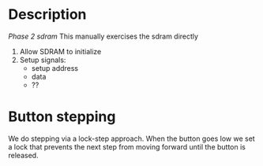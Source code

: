 # Description
*Phase 2 sdram* This manually exercises the sdram directly

1) Allow SDRAM to initialize
2) Setup signals:
   - setup address
   - data
   - ??

# Button stepping

We do stepping via a lock-step approach. When the button goes low we set a lock that prevents the next step from moving forward until the button is released.